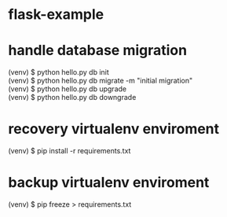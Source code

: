 # flask-example

# handle database migration
(venv) $ python hello.py db init</br>
(venv) $ python hello.py db migrate -m "initial migration"</br>
(venv) $ python hello.py db upgrade</br>
(venv) $ python hello.py db downgrade</br>

# recovery virtualenv enviroment
(venv) $ pip install -r requirements.txt

# backup virtualenv enviroment
(venv) $ pip freeze > requirements.txt
